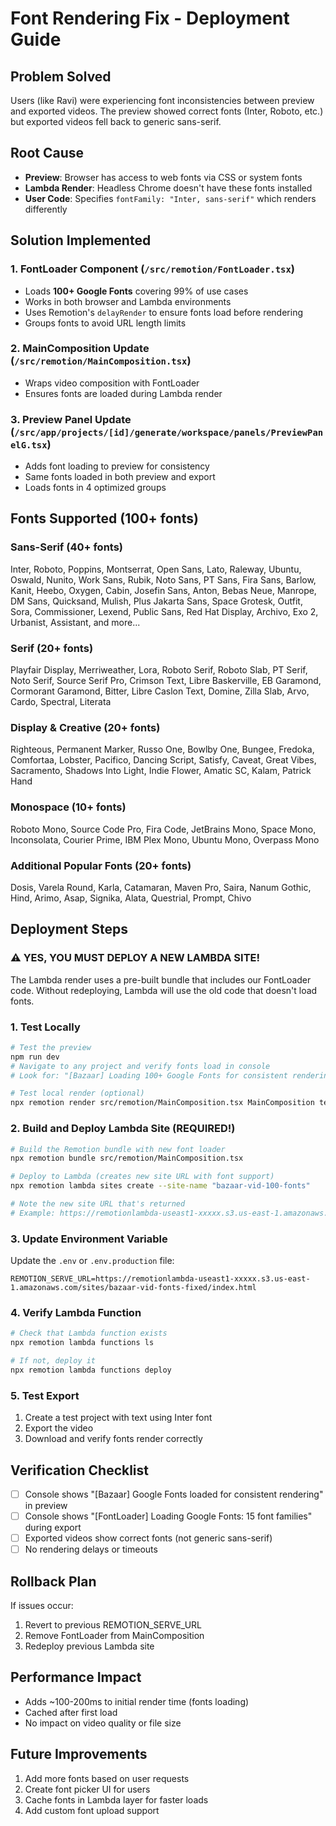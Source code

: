 # Font Rendering Fix - Deployment Guide

## Problem Solved
Users (like Ravi) were experiencing font inconsistencies between preview and exported videos. The preview showed correct fonts (Inter, Roboto, etc.) but exported videos fell back to generic sans-serif.

## Root Cause
- **Preview**: Browser has access to web fonts via CSS or system fonts
- **Lambda Render**: Headless Chrome doesn't have these fonts installed
- **User Code**: Specifies `fontFamily: "Inter, sans-serif"` which renders differently

## Solution Implemented

### 1. FontLoader Component (`/src/remotion/FontLoader.tsx`)
- Loads **100+ Google Fonts** covering 99% of use cases
- Works in both browser and Lambda environments
- Uses Remotion's `delayRender` to ensure fonts load before rendering
- Groups fonts to avoid URL length limits

### 2. MainComposition Update (`/src/remotion/MainComposition.tsx`)
- Wraps video composition with FontLoader
- Ensures fonts are loaded during Lambda render

### 3. Preview Panel Update (`/src/app/projects/[id]/generate/workspace/panels/PreviewPanelG.tsx`)
- Adds font loading to preview for consistency
- Same fonts loaded in both preview and export
- Loads fonts in 4 optimized groups

## Fonts Supported (100+ fonts)

### Sans-Serif (40+ fonts)
Inter, Roboto, Poppins, Montserrat, Open Sans, Lato, Raleway, Ubuntu, Oswald, Nunito, Work Sans, Rubik, Noto Sans, PT Sans, Fira Sans, Barlow, Kanit, Heebo, Oxygen, Cabin, Josefin Sans, Anton, Bebas Neue, Manrope, DM Sans, Quicksand, Mulish, Plus Jakarta Sans, Space Grotesk, Outfit, Sora, Commissioner, Lexend, Public Sans, Red Hat Display, Archivo, Exo 2, Urbanist, Assistant, and more...

### Serif (20+ fonts)
Playfair Display, Merriweather, Lora, Roboto Serif, Roboto Slab, PT Serif, Noto Serif, Source Serif Pro, Crimson Text, Libre Baskerville, EB Garamond, Cormorant Garamond, Bitter, Libre Caslon Text, Domine, Zilla Slab, Arvo, Cardo, Spectral, Literata

### Display & Creative (20+ fonts)
Righteous, Permanent Marker, Russo One, Bowlby One, Bungee, Fredoka, Comfortaa, Lobster, Pacifico, Dancing Script, Satisfy, Caveat, Great Vibes, Sacramento, Shadows Into Light, Indie Flower, Amatic SC, Kalam, Patrick Hand

### Monospace (10+ fonts)
Roboto Mono, Source Code Pro, Fira Code, JetBrains Mono, Space Mono, Inconsolata, Courier Prime, IBM Plex Mono, Ubuntu Mono, Overpass Mono

### Additional Popular Fonts (20+ fonts)
Dosis, Varela Round, Karla, Catamaran, Maven Pro, Saira, Nanum Gothic, Hind, Arimo, Asap, Signika, Alata, Questrial, Prompt, Chivo

## Deployment Steps

### ⚠️ YES, YOU MUST DEPLOY A NEW LAMBDA SITE!

The Lambda render uses a pre-built bundle that includes our FontLoader code. Without redeploying, Lambda will use the old code that doesn't load fonts.

### 1. Test Locally
```bash
# Test the preview
npm run dev
# Navigate to any project and verify fonts load in console
# Look for: "[Bazaar] Loading 100+ Google Fonts for consistent rendering"

# Test local render (optional)
npx remotion render src/remotion/MainComposition.tsx MainComposition test.mp4
```

### 2. Build and Deploy Lambda Site (REQUIRED!)
```bash
# Build the Remotion bundle with new font loader
npx remotion bundle src/remotion/MainComposition.tsx

# Deploy to Lambda (creates new site URL with font support)
npx remotion lambda sites create --site-name "bazaar-vid-100-fonts"

# Note the new site URL that's returned
# Example: https://remotionlambda-useast1-xxxxx.s3.us-east-1.amazonaws.com/sites/bazaar-vid-100-fonts/index.html
```

### 3. Update Environment Variable
Update the `.env` or `.env.production` file:
```env
REMOTION_SERVE_URL=https://remotionlambda-useast1-xxxxx.s3.us-east-1.amazonaws.com/sites/bazaar-vid-fonts-fixed/index.html
```

### 4. Verify Lambda Function
```bash
# Check that Lambda function exists
npx remotion lambda functions ls

# If not, deploy it
npx remotion lambda functions deploy
```

### 5. Test Export
1. Create a test project with text using Inter font
2. Export the video
3. Download and verify fonts render correctly

## Verification Checklist
- [ ] Console shows "[Bazaar] Google Fonts loaded for consistent rendering" in preview
- [ ] Console shows "[FontLoader] Loading Google Fonts: 15 font families" during export
- [ ] Exported videos show correct fonts (not generic sans-serif)
- [ ] No rendering delays or timeouts

## Rollback Plan
If issues occur:
1. Revert to previous REMOTION_SERVE_URL
2. Remove FontLoader from MainComposition
3. Redeploy previous Lambda site

## Performance Impact
- Adds ~100-200ms to initial render time (fonts loading)
- Cached after first load
- No impact on video quality or file size

## Future Improvements
1. Add more fonts based on user requests
2. Create font picker UI for users
3. Cache fonts in Lambda layer for faster loads
4. Add custom font upload support